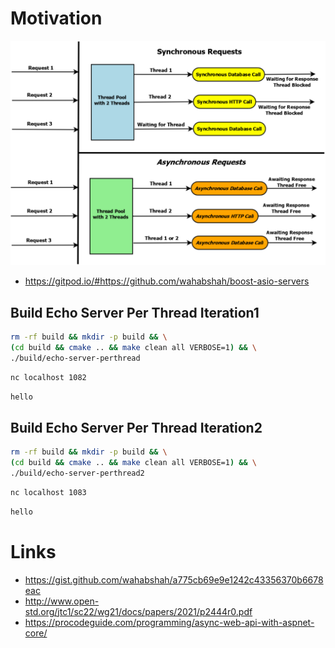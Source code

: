 
# Motivation

![](./images/Async-Web-API.png)

* https://gitpod.io/#https://github.com/wahabshah/boost-asio-servers

## Build Echo Server Per Thread Iteration1
```sh
rm -rf build && mkdir -p build && \
(cd build && cmake .. && make clean all VERBOSE=1) && \
./build/echo-server-perthread
```

```sh
nc localhost 1082
```
```sh
hello
```

## Build Echo Server Per Thread Iteration2
```sh
rm -rf build && mkdir -p build && \
(cd build && cmake .. && make clean all VERBOSE=1) && \
./build/echo-server-perthread2
```

```sh
nc localhost 1083
```
```sh
hello
```

# Links

* https://gist.github.com/wahabshah/a775cb69e9e1242c43356370b6678eac
* http://www.open-std.org/jtc1/sc22/wg21/docs/papers/2021/p2444r0.pdf
* https://procodeguide.com/programming/async-web-api-with-aspnet-core/
